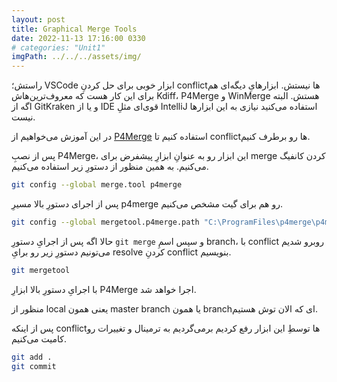 ```yaml
---
layout: post
title: Graphical Merge Tools
date: 2022-11-13 17:16:00 0330
# categories: "Unit1"
imgPath: ../../../assets/img/
---
```


راستش؛ VSCode ابزار خوبی برای حل کردنِ conflictها نیستش. ابزارهایِ دیگه‌ای هم برای این کار هست که معروف‌ترین‌هاش Kdiff، P4Merge و WinMerge هستش. البته اگه از GitKraken و یا از IDE قوی‌ای مثلِ IntelliJ استفاده می‌کنید نیازی به این ابزارها نیست. 

در این آموزش می‌خواهیم از [P4Merge](https://www.perforce.com/products/helix-core-apps/merge-diff-tool-p4merge) استفاده کنیم تا conflictها رو برطرف کنیم. 

پس از نصبِ P4Merge، این ابزار رو به عنوانِ ابزارِ پیشفرض برای merge کردن کانفیگ می‌کنیم. به همین منظور از دستورِ زیر استفاده می‌کنیم.

```bash
git config --global merge.tool p4merge
```

پس از اجرای دستورِ بالا مسیرِ p4merge رو هم برای گیت مشخص می‌کنیم. 

```bash
git config --global mergetool.p4merge.path "C:\ProgramFiles\p4merge\p4merge.exe"
```

حالا اگه پس از اجرایِ دستورِ `git merge` و سپس اسمِ branch، با conflict روبرو شدیم می‌تونیم دستورِ زیر رو برایِ resolve کردنِ conflict بنویسیم.

```bash
git mergetool
```

با اجرایِ دستورِ بالا ابزارِ P4Merge اجرا خواهد شد. 

منظور از local یعنی همون master branch یا همون branchای که الان توش هستیم. 

پس از اینکه conflictها توسطِ این ابزار رفع کردیم برمی‌گردیم به ترمینال و تغییرات رو کامیت می‌کنیم.

```bash
git add .
git commit
```